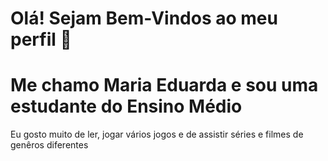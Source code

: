  # Olá! Sejam Bem-Vindos ao meu perfil 👾


 
 # Me chamo Maria Eduarda e sou uma estudante do Ensino Médio
 Eu gosto muito de ler, jogar vários jogos e de assistir séries e filmes de genêros diferentes
 
